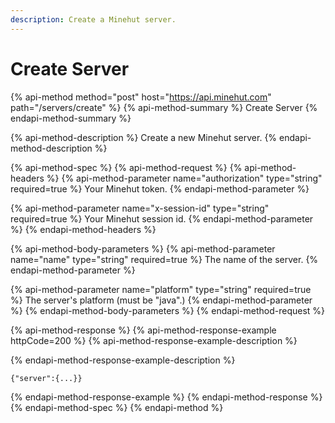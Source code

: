 ```yaml
---
description: Create a Minehut server.
---
```


# Create Server

{% api-method method="post" host="https://api.minehut.com" path="/servers/create" %}
{% api-method-summary %}
Create Server
{% endapi-method-summary %}

{% api-method-description %}
Create a new Minehut server.
{% endapi-method-description %}

{% api-method-spec %}
{% api-method-request %}
{% api-method-headers %}
{% api-method-parameter name="authorization" type="string" required=true %}
Your Minehut token.
{% endapi-method-parameter %}

{% api-method-parameter name="x-session-id" type="string" required=true %}
Your Minehut session id.
{% endapi-method-parameter %}
{% endapi-method-headers %}

{% api-method-body-parameters %}
{% api-method-parameter name="name" type="string" required=true %}
The name of the server.
{% endapi-method-parameter %}

{% api-method-parameter name="platform" type="string" required=true %}
The server's platform \(must be "java".\)
{% endapi-method-parameter %}
{% endapi-method-body-parameters %}
{% endapi-method-request %}

{% api-method-response %}
{% api-method-response-example httpCode=200 %}
{% api-method-response-example-description %}

{% endapi-method-response-example-description %}

```
{"server":{...}}
```
{% endapi-method-response-example %}
{% endapi-method-response %}
{% endapi-method-spec %}
{% endapi-method %}

